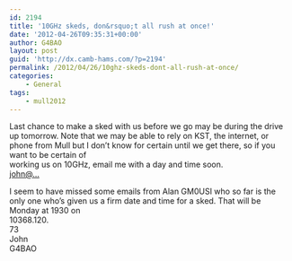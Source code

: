 ```yaml
---
id: 2194
title: '10GHz skeds, don&rsquo;t all rush at once!'
date: '2012-04-26T09:35:31+00:00'
author: G4BAO
layout: post
guid: 'http://dx.camb-hams.com/?p=2194'
permalink: /2012/04/26/10ghz-skeds-dont-all-rush-at-once/
categories:
    - General
tags:
    - mull2012
---
```


Last chance to make a sked with us before we go may be during the drive up tomorrow. Note that we may be able to rely on KST, the internet, or phone from Mull but I don’t know for certain until we get there, so if you want to be certain of   
working us on 10GHz, email me with a day and time soon.   
[john@…](mailto:john@...)

I seem to have missed some emails from Alan GM0USI who so far is the only one who’s given us a firm date and time for a sked. That will be Monday at 1930 on   
10368.120.   
73   
John   
G4BAO